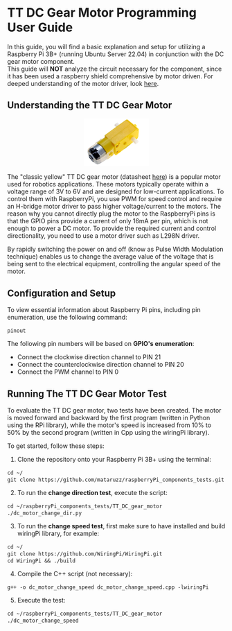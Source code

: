 # TT DC Gear Motor Programming User Guide
In this guide, you will find a basic explanation and setup for utilizing a Raspberry Pi 3B+ (running Ubuntu Server 22.04) in conjunction with the DC gear motor component.\
This guide will **NOT** analyze the circuit necessary for the component, since it has been used a raspberry shield comprehensive by motor driven.
For deeped understanding of the motor driver, look [here](https://www.electronicshub.org/controlling-a-dc-motor-with-raspberry-pi/). 

## Understanding the TT DC Gear Motor
<p align="center">
  <img width = "150" src="./images/dc_gear_motor.png">
</p>

The "classic yellow" TT DC gear motor (datasheet <a href="https://media.digikey.com/pdf/Data%20Sheets/Adafruit%20PDFs/3777_Web.pdf">here</a>) is a popular motor used for robotics applications. These motors typically operate within a voltage range of 3V to 6V and are designed for low-current applications. To control them with RaspberryPi, you use PWM for speed control and require an H-bridge motor driver to pass higher voltage/current to the motors. The reason why you cannot directly plug the motor to the RaspberryPi pins is that the GPIO pins provide a current of only 16mA per pin, which is not enough to power a DC motor. To provide the required current and control directionality, you need to use a motor driver such as L298N driver.

By rapidly switching the power on and off (know as Pulse Width Modulation technique) enables us to change the average value of the voltage that is being sent to the electrical equipment, controlling the angular speed of the motor. 

## Configuration and Setup
To view essential information about Raspberry Pi pins, including pin enumeration, use the following command:
```
pinout
```

The following pin numbers will be based on **GPIO's enumeration**:
- Connect the clockwise direction channel to PIN 21
- Connect the counterclockwise direction channel to PIN 20
- Connect the PWM channel to PIN 0


## Running The TT DC Gear Motor Test
To evaluate the TT DC gear motor, two tests have been created. The motor is moved forward and backward by the first program (written in Python using the RPi library), while the motor's speed is increased from 10% to 50% by the second program (written in Cpp using the wiringPi library).

To get started, follow these steps:
1. Clone the repository onto your Raspberry Pi 3B+ using the terminal:
```
cd ~/
git clone https://github.com/mataruzz/raspberryPi_components_tests.git

```

2. To run the **change direction test**, execute the script:
```
cd ~/raspberryPi_components_tests/TT_DC_gear_motor
./dc_motor_change_dir.py
```

3. To run the **change speed test**, first make sure to have installed and build wiringPi library, for example:
```
cd ~/
git clone https://github.com/WiringPi/WiringPi.git
cd WiringPi && ./build
```
4. Compile the C++ script (not necessary):
```
g++ -o dc_motor_change_speed dc_motor_change_speed.cpp -lwiringPi
```
5. Execute the test:
```
cd ~/raspberryPi_components_tests/TT_DC_gear_motor
./dc_motor_change_speed
```
     


